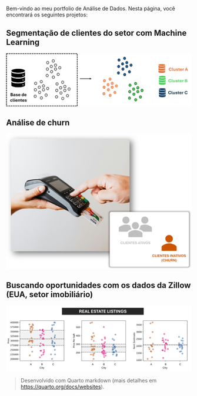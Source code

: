 Bem-vindo ao meu portfolio de Análise de Dados. Nesta página, você encontrará os seguintes projetos:

## **Segmentação de clientes do setor com Machine Learning**

![](assets/clustering-illustration.png)

## **Análise de churn**

![](assets/churn-cover.png)

## **Buscando oportunidades com os dados da Zillow (EUA, setor imobiliário)**

![](assets/RealEstate-analytics.png)


> Desenvolvido com Quarto markdown (mais detalhes em <https://quarto.org/docs/websites>).

